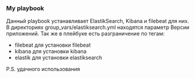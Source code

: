 ### My playbook
Данный playbook устанавливает ElastikSearch, Kibana и filebeat для них.  
В директориях group_vars/elastiksearch.yml находятся параметр Версии приложений.
Так же в плейбуке есть разграничение по тегам:
- filebeat для установки filebeat
- kibana для установки kibana
- elastik для установки elastiksearch

P.S. удачного использования
